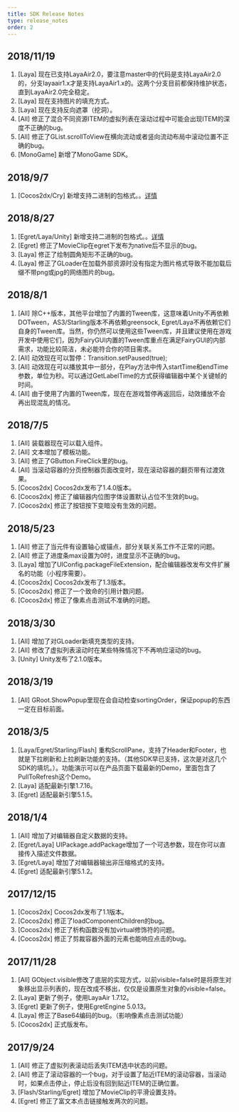 ```yaml
---
title: SDK Release Notes
type: release_notes
order: 2
---
```


## 2018/11/19
1. [Laya] 现在已支持LayaAir2.0，要注意master中的代码是支持LayaAir2.0的，分支layaair1.x才是支持LayaAir1.x的。这两个分支目前都保持维护状态，直到LayaAir2.0完全稳定。
2. [Laya] 现在支持图片的填充方式。
3. [Laya] 现在支持反向遮罩（挖洞）。
4. [All] 修正了混合不同资源ITEM的虚拟列表在滚动过程中可能会出现ITEM的深度不正确的bug。
5. [All] 修正了GList.scrollToView在横向流动或者竖向流动布局中滚动位置不正确的bug。
6. [MonoGame] 新增了MonoGame SDK。

## 2018/9/7
1. [Cocos2dx/Cry] 新增支持二进制的包格式。。[详情](../guide/editor/upgrade_binary_format.html)

## 2018/8/27
1. [Egret/Laya/Unity] 新增支持二进制的包格式。。[详情](../guide/editor/upgrade_binary_format.html)
2. [Egret] 修正了MovieClip在egret下发布为native后不显示的bug。
3. [Laya] 修正了绘制圆角矩形不正确的bug。
4. [Laya] 修正了GLoader在加载外部资源时没有指定为图片格式导致不能加载后缀不带png或jpg的网络图片的bug。

## 2018/8/1
1. [All] 除C++版本，其他平台增加了内置的Tween库，这意味着Unity不再依赖DOTween，AS3/Starling版本不再依赖greensock, Egret/Laya不再依赖它们自身的Tween库。当然，你仍然可以使用这些Tween库，并且建议使用在游戏开发中使用它们，因为FairyGUI内置的Tween库重点在满足FairyGUI的内部需求，功能比较简洁，未必能符合你的项目需求。
2. [All] 动效现在可以暂停：Transition.setPaused(true);
3. [All] 动效现在可以播放其中一部分，在Play方法中传入startTime和endTime参数，单位为秒。可以通过GetLabelTime的方式获得编辑器中某个关键帧的时间。
4. [All] 由于使用了内置的Tween库，现在在游戏暂停再返回后，动效播放不会再出现混乱的情况。

## 2018/7/5
1. [All] 装载器现在可以载入组件。
2. [All] 文本增加了模板功能。
2. [All] 修正了GButton.FireClick里的bug。
3. [All] 当滚动容器的分页控制器页面改变时，现在滚动容器的翻页带有过渡效果。
4. [Cocos2dx] Cocos2dx发布了1.4.0版本。
5. [Cocos2dx] 修正了编辑器内位图字体设置默认占位不生效的bug。
6. [Cocos2dx] 修正了按钮按下变暗没有生效的问题。

## 2018/5/23
1. [All] 修正了当元件有设置轴心或锚点，部分关联关系工作不正常的问题。
2. [All] 修正了进度条max设置为0时，进度显示不正确的bug。
3. [Laya] 增加了UIConfig.packageFileExtension，配合编辑器改发布文件扩展名的功能（小程序需要）。
4. [Cocos2dx] Cocos2dx发布了1.3版本。
5. [Cocos2dx] 修正了一个致命的引用计数问题。
6. [Cocos2dx] 修正了像素点击测试不准确的问题。

## 2018/3/30
1. [All] 增加了对GLoader新填充类型的支持。
2. [All] 修改了虚拟列表滚动时在某些特殊情况下不再响应滚动的bug。
3. [Unity] Unity发布了2.1.0版本。

## 2018/3/19
1. [All] GRoot.ShowPopup里现在会自动检查sortingOrder，保证popup的东西一定在目标前面。

## 2018/3/5
1. [Laya/Egret/Starling/Flash] 重构ScrollPane，支持了Header和Footer，也就是下拉刷新和上拉刷新功能的支持。（其他SDK早已支持，这次是对这几个SDK的填坑。）。功能演示可以在产品页面下载最新的Demo，里面包含了PullToRefresh这个Demo。
2. [Laya] 适配最新引擎1.7.16。
2. [Egret] 适配最新引擎5.1.5。

## 2018/1/4
1. [All] 增加了对编辑器自定义数据的支持。
2. [Egret/Laya] UIPackage.addPackage增加了一个可选参数，现在你可以直接传入描述文件数据。
3. [Egret/Laya] 增加了对编辑器输出非压缩格式的支持。
4. [Egret] 适配最新引擎5.1.2。

## 2017/12/15
1. [Cocos2dx] Cocos2dx发布了1.1版本。
2. [Cocos2dx] 修正了loadComponentChildren的bug。
3. [Cocos2dx] 修正了析构函数没有加virtual修饰符的问题。
4. [Cocos2dx] 修正了剪裁容器外面的元素也能响应点击的bug。

## 2017/11/28

1. [All] GObject.visible修改了底层的实现方式，以前visible=false时是将原生对象移出显示列表的，现在改成不移出，仅仅是设置原生对象的visible=false。
2. [Laya] 更新了例子，使用LayaAir 1.7.12。
3. [Egret] 更新了例子，使用EgretEngine 5.0.13。
4. [Laya] 修正了Base64编码的bug。（影响像素点击测试功能）
5. [Cocos2dx] 正式版发布。

## 2017/9/24

1. [All] 修正了虚拟列表滚动后丢失ITEM选中状态的问题。
2. [All] 修正了滚动容器的一个bug，对于设置了贴近ITEM的滚动容器，当滚动时，如果点击停止，停止后没有回到贴近ITEM的正确位置。
3. [Flash/Starling/Egret] 增加了MovieClip的平滑设置支持。
4. [Egret] 修正了富文本点击链接触发两次的问题。